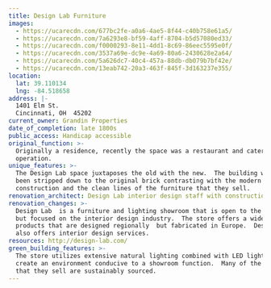 ```yaml
---
title: Design Lab Furniture
images:
  - https://ucarecdn.com/677bc2fe-a0a6-4ae5-8f44-c40b758e61a5/
  - https://ucarecdn.com/7a6293e8-bf59-4aff-8704-b5d57080ed33/
  - https://ucarecdn.com/f0000293-8e11-4dd1-8c69-86eec5595e0f/
  - https://ucarecdn.com/3537a69e-dc9e-4a69-80a6-2430628e2a64/
  - https://ucarecdn.com/5a626dc7-40c4-457a-88db-db079b7bf42e/
  - https://ucarecdn.com/13eab742-20a3-463f-845f-3d163237e355/
location:
  lat: 39.110134
  lng: -84.518658
address: |-
  1401 Elm St.
  Cincinnati, OH  45202
current_owner: Grandin Properties
date_of_completion: late 1800s
public_access: Handicap accessible
original_function: >-
  Originally a residence, recently the space was a restaurant and catering
  operation.
unique_features: >-
  The Design Lab space juxtaposes the old with the new.  The building walls have
  been stripped down to the original brick contrasting with the modern new
  construction and the clean lines of the furniture that they sell.
renovation_architect: Design Lab interior design staff with construction by Sansalone & Assoc.
renovation_changes: >-
  Design Lab  is a furniture and lighting showroom that is open to the public
  but focused on the interior design industry.  The store offers a wide range of
  products that are designed regionally  but fabricated in Europe.  Design Lab
  also offers interior design services.
resources: http://design-lab.com/
green_building_features: >-
  The store utilizes extensive natural lighting combined with LED lighting to
  create an environment conducive to a showroom function.  Many of the products
  that they sell are sustainably sourced.
---
```


